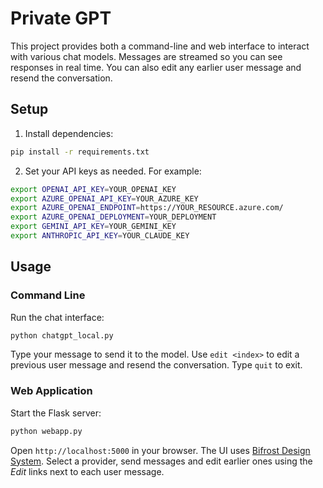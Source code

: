 # Private GPT

This project provides both a command-line and web interface to interact with various chat models. Messages are streamed so you can see responses in real time. You can also edit any earlier user message and resend the conversation.

## Setup

1. Install dependencies:

```bash
pip install -r requirements.txt
```

2. Set your API keys as needed. For example:

```bash
export OPENAI_API_KEY=YOUR_OPENAI_KEY
export AZURE_OPENAI_API_KEY=YOUR_AZURE_KEY
export AZURE_OPENAI_ENDPOINT=https://YOUR_RESOURCE.azure.com/
export AZURE_OPENAI_DEPLOYMENT=YOUR_DEPLOYMENT
export GEMINI_API_KEY=YOUR_GEMINI_KEY
export ANTHROPIC_API_KEY=YOUR_CLAUDE_KEY
```

## Usage

### Command Line

Run the chat interface:

```bash
python chatgpt_local.py
```

Type your message to send it to the model. Use `edit <index>` to edit a previous user message and resend the conversation. Type `quit` to exit.

### Web Application

Start the Flask server:

```bash
python webapp.py
```

Open `http://localhost:5000` in your browser. The UI uses [Bifrost Design System](https://bifrost.intility.com/). Select a provider, send messages and edit earlier ones using the *Edit* links next to each user message.
